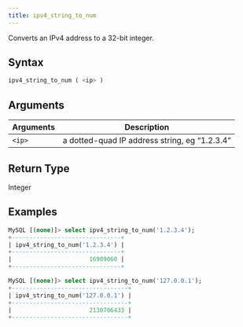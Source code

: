 ```yaml
---
title: ipv4_string_to_num
---
```


Converts an IPv4 address to a 32-bit integer.

## Syntax

```sql
ipv4_string_to_num ( <ip> )
```

## Arguments

| Arguments   | Description |
| ----------- | ----------- |
| `<ip>` | a dotted-quad IP address string, eg “1.2.3.4”

## Return Type

Integer

## Examples

```sql
MySQL [(none)]> select ipv4_string_to_num('1.2.3.4');
+-------------------------------+
| ipv4_string_to_num('1.2.3.4') |
+-------------------------------+
|                      16909060 |
+-------------------------------+

MySQL [(none)]> select ipv4_string_to_num('127.0.0.1');
+---------------------------------+
| ipv4_string_to_num('127.0.0.1') |
+---------------------------------+
|                      2130706433 |
+---------------------------------+
```
